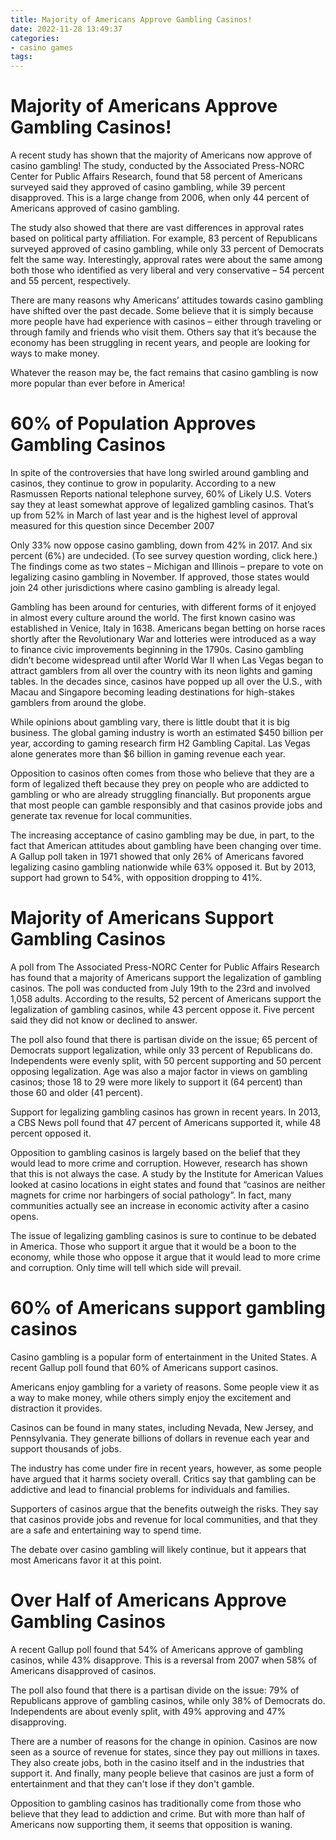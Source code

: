 ```yaml
---
title: Majority of Americans Approve Gambling Casinos!
date: 2022-11-28 13:49:37
categories:
- casino games
tags:
---
```



#  Majority of Americans Approve Gambling Casinos!

A recent study has shown that the majority of Americans now approve of casino gambling! The study, conducted by the Associated Press-NORC Center for Public Affairs Research, found that 58 percent of Americans surveyed said they approved of casino gambling, while 39 percent disapproved. This is a large change from 2006, when only 44 percent of Americans approved of casino gambling.

The study also showed that there are vast differences in approval rates based on political party affiliation. For example, 83 percent of Republicans surveyed approved of casino gambling, while only 33 percent of Democrats felt the same way. Interestingly, approval rates were about the same among both those who identified as very liberal and very conservative – 54 percent and 55 percent, respectively.

There are many reasons why Americans’ attitudes towards casino gambling have shifted over the past decade. Some believe that it is simply because more people have had experience with casinos – either through traveling or through family and friends who visit them. Others say that it’s because the economy has been struggling in recent years, and people are looking for ways to make money.

Whatever the reason may be, the fact remains that casino gambling is now more popular than ever before in America!

#  60% of Population Approves Gambling Casinos 
In spite of the controversies that have long swirled around gambling and casinos, they continue to grow in popularity. According to a new Rasmussen Reports national telephone survey, 60% of Likely U.S. Voters say they at least somewhat approve of legalized gambling casinos. That’s up from 52% in March of last year and is the highest level of approval measured for this question since December 2007

Only 33% now oppose casino gambling, down from 42% in 2017. And six percent (6%) are undecided. (To see survey question wording, click here.) 
The findings come as two states – Michigan and Illinois – prepare to vote on legalizing casino gambling in November. If approved, those states would join 24 other jurisdictions where casino gambling is already legal.

Gambling has been around for centuries, with different forms of it enjoyed in almost every culture around the world. The first known casino was established in Venice, Italy in 1638. Americans began betting on horse races shortly after the Revolutionary War and lotteries were introduced as a way to finance civic improvements beginning in the 1790s. 
Casino gambling didn’t become widespread until after World War II when Las Vegas began to attract gamblers from all over the country with its neon lights and gaming tables. In the decades since, casinos have popped up all over the U.S., with Macau and Singapore becoming leading destinations for high-stakes gamblers from around the globe.

While opinions about gambling vary, there is little doubt that it is big business. The global gaming industry is worth an estimated $450 billion per year, according to gaming research firm H2 Gambling Capital. Las Vegas alone generates more than $6 billion in gaming revenue each year. 

Opposition to casinos often comes from those who believe that they are a form of legalized theft because they prey on people who are addicted to gambling or who are already struggling financially. But proponents argue that most people can gamble responsibly and that casinos provide jobs and generate tax revenue for local communities. 

The increasing acceptance of casino gambling may be due, in part, to the fact that American attitudes about gambling have been changing over time. A Gallup poll taken in 1971 showed that only 26% of Americans favored legalizing casino gambling nationwide while 63% opposed it. But by 2013, support had grown to 54%, with opposition dropping to 41%.

#  Majority of Americans Support Gambling Casinos 

A poll from The Associated Press-NORC Center for Public Affairs Research has found that a majority of Americans support the legalization of gambling casinos. The poll was conducted from July 19th to the 23rd and involved 1,058 adults. According to the results, 52 percent of Americans support the legalization of gambling casinos, while 43 percent oppose it. Five percent said they did not know or declined to answer.

The poll also found that there is partisan divide on the issue; 65 percent of Democrats support legalization, while only 33 percent of Republicans do. Independents were evenly split, with 50 percent supporting and 50 percent opposing legalization. Age was also a major factor in views on gambling casinos; those 18 to 29 were more likely to support it (64 percent) than those 60 and older (41 percent).

Support for legalizing gambling casinos has grown in recent years. In 2013, a CBS News poll found that 47 percent of Americans supported it, while 48 percent opposed it.

Opposition to gambling casinos is largely based on the belief that they would lead to more crime and corruption. However, research has shown that this is not always the case. A study by the Institute for American Values looked at casino locations in eight states and found that “casinos are neither magnets for crime nor harbingers of social pathology”. In fact, many communities actually see an increase in economic activity after a casino opens.

The issue of legalizing gambling casinos is sure to continue to be debated in America. Those who support it argue that it would be a boon to the economy, while those who oppose it argue that it would lead to more crime and corruption. Only time will tell which side will prevail.

#  60% of Americans support gambling casinos 

Casino gambling is a popular form of entertainment in the United States. A recent Gallup poll found that 60% of Americans support casinos.

Americans enjoy gambling for a variety of reasons. Some people view it as a way to make money, while others simply enjoy the excitement and distraction it provides.

Casinos can be found in many states, including Nevada, New Jersey, and Pennsylvania. They generate billions of dollars in revenue each year and support thousands of jobs.

The industry has come under fire in recent years, however, as some people have argued that it harms society overall. Critics say that gambling can be addictive and lead to financial problems for individuals and families.

Supporters of casinos argue that the benefits outweigh the risks. They say that casinos provide jobs and revenue for local communities, and that they are a safe and entertaining way to spend time.

The debate over casino gambling will likely continue, but it appears that most Americans favor it at this point.

#  Over Half of Americans Approve Gambling Casinos

A recent Gallup poll found that 54% of Americans approve of gambling casinos, while 43% disapprove. This is a reversal from 2007 when 58% of Americans disapproved of casinos.

The poll also found that there is a partisan divide on the issue: 79% of Republicans approve of gambling casinos, while only 38% of Democrats do. Independents are about evenly split, with 49% approving and 47% disapproving.

There are a number of reasons for the change in opinion. Casinos are now seen as a source of revenue for states, since they pay out millions in taxes. They also create jobs, both in the casino itself and in the industries that support it. And finally, many people believe that casinos are just a form of entertainment and that they can't lose if they don't gamble.

Opposition to gambling casinos has traditionally come from those who believe that they lead to addiction and crime. But with more than half of Americans now supporting them, it seems that opposition is waning.